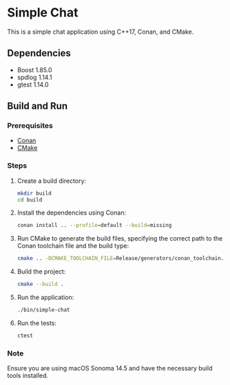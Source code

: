 # Simple Chat

This is a simple chat application using C++17, Conan, and CMake.

## Dependencies
- Boost 1.85.0
- spdlog 1.14.1
- gtest 1.14.0

## Build and Run

### Prerequisites
- [Conan](https://conan.io/downloads.html)
- [CMake](https://cmake.org/download/)

### Steps

1. Create a build directory:
   ```sh
   mkdir build
   cd build
   ```

2. Install the dependencies using Conan:
   ```sh
   conan install .. --profile=default --build=missing
   ```

3. Run CMake to generate the build files, specifying the correct path to the Conan toolchain file and the build type:
   ```sh
   cmake .. -DCMAKE_TOOLCHAIN_FILE=Release/generators/conan_toolchain.cmake -DCMAKE_BUILD_TYPE=Release
   ```

4. Build the project:
   ```sh
   cmake --build .
   ```

5. Run the application:
   ```sh
   ./bin/simple-chat
   ```

6. Run the tests:
   ```sh
   ctest
   ```

### Note
Ensure you are using macOS Sonoma 14.5 and have the necessary build tools installed.
